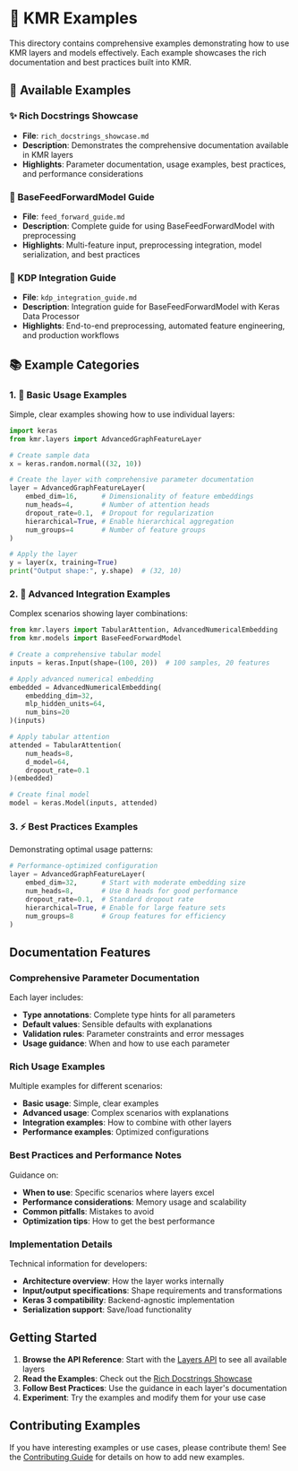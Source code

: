 # 📖 KMR Examples

This directory contains comprehensive examples demonstrating how to use KMR layers and models effectively. Each example showcases the rich documentation and best practices built into KMR.

## 🎯 Available Examples

### ✨ Rich Docstrings Showcase
- **File**: `rich_docstrings_showcase.md`
- **Description**: Demonstrates the comprehensive documentation available in KMR layers
- **Highlights**: Parameter documentation, usage examples, best practices, and performance considerations

### 🚀 BaseFeedForwardModel Guide
- **File**: `feed_forward_guide.md`
- **Description**: Complete guide for using BaseFeedForwardModel with preprocessing
- **Highlights**: Multi-feature input, preprocessing integration, model serialization, and best practices

### 🤝 KDP Integration Guide
- **File**: `kdp_integration_guide.md`
- **Description**: Integration guide for BaseFeedForwardModel with Keras Data Processor
- **Highlights**: End-to-end preprocessing, automated feature engineering, and production workflows

## 📚 Example Categories

### 1. 🚀 Basic Usage Examples
Simple, clear examples showing how to use individual layers:

```python
import keras
from kmr.layers import AdvancedGraphFeatureLayer

# Create sample data
x = keras.random.normal((32, 10))

# Create the layer with comprehensive parameter documentation
layer = AdvancedGraphFeatureLayer(
    embed_dim=16,      # Dimensionality of feature embeddings
    num_heads=4,       # Number of attention heads
    dropout_rate=0.1,  # Dropout for regularization
    hierarchical=True, # Enable hierarchical aggregation
    num_groups=4       # Number of feature groups
)

# Apply the layer
y = layer(x, training=True)
print("Output shape:", y.shape)  # (32, 10)
```

### 2. 🎯 Advanced Integration Examples
Complex scenarios showing layer combinations:

```python
from kmr.layers import TabularAttention, AdvancedNumericalEmbedding
from kmr.models import BaseFeedForwardModel

# Create a comprehensive tabular model
inputs = keras.Input(shape=(100, 20))  # 100 samples, 20 features

# Apply advanced numerical embedding
embedded = AdvancedNumericalEmbedding(
    embedding_dim=32,
    mlp_hidden_units=64,
    num_bins=20
)(inputs)

# Apply tabular attention
attended = TabularAttention(
    num_heads=8,
    d_model=64,
    dropout_rate=0.1
)(embedded)

# Create final model
model = keras.Model(inputs, attended)
```

### 3. ⚡ Best Practices Examples
Demonstrating optimal usage patterns:

```python
# Performance-optimized configuration
layer = AdvancedGraphFeatureLayer(
    embed_dim=32,      # Start with moderate embedding size
    num_heads=8,       # Use 8 heads for good performance
    dropout_rate=0.1,  # Standard dropout rate
    hierarchical=True, # Enable for large feature sets
    num_groups=8       # Group features for efficiency
)
```

## Documentation Features

### Comprehensive Parameter Documentation
Each layer includes:
- **Type annotations**: Complete type hints for all parameters
- **Default values**: Sensible defaults with explanations
- **Validation rules**: Parameter constraints and error messages
- **Usage guidance**: When and how to use each parameter

### Rich Usage Examples
Multiple examples for different scenarios:
- **Basic usage**: Simple, clear examples
- **Advanced usage**: Complex scenarios with explanations
- **Integration examples**: How to combine with other layers
- **Performance examples**: Optimized configurations

### Best Practices and Performance Notes
Guidance on:
- **When to use**: Specific scenarios where layers excel
- **Performance considerations**: Memory usage and scalability
- **Common pitfalls**: Mistakes to avoid
- **Optimization tips**: How to get the best performance

### Implementation Details
Technical information for developers:
- **Architecture overview**: How the layer works internally
- **Input/output specifications**: Shape requirements and transformations
- **Keras 3 compatibility**: Backend-agnostic implementation
- **Serialization support**: Save/load functionality

## Getting Started

1. **Browse the API Reference**: Start with the [Layers API](../api/layers.md) to see all available layers
2. **Read the Examples**: Check out the [Rich Docstrings Showcase](rich_docstrings_showcase.md)
3. **Follow Best Practices**: Use the guidance in each layer's documentation
4. **Experiment**: Try the examples and modify them for your use case

## Contributing Examples

If you have interesting examples or use cases, please contribute them! See the [Contributing Guide](../contributing.md) for details on how to add new examples.
